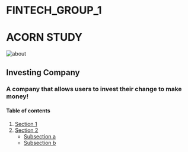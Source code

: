 # FINTECH_GROUP_1

<h1> ACORN STUDY </h1>
<img src="https://www.collinsdictionary.com/images/full/acorn_159168824.jpg" alt="about">

<h2> Investing Company </h2>
<h3> A company that allows users to invest their change to make money! </h3>


#### Table of contents

1. [Section 1](#section-1)
2. [Section 2](#section-2)
    - [Subsection a](#subsection-a)
    - [Subsection b](#subsection-b)

